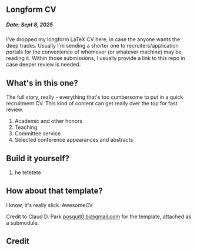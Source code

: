 ## Longform CV

##### Date: Sept 8, 2025

I've dropped my longform LaTeX CV here, in case the anyone wants the deep tracks. Usually I'm sending a shorter one to recruiters/application portals for the convenience of whomever (or whatever machine) may be reading it. Within those submissions, I usually provide a link to this repo in case deeper review is needed.

## What's in this one?

The full story, really - everything that's too cumbersome to put in a quick recruitment CV. This kind of content can get really over the top for fast review.

1. Academic and other honors
2. Teaching
3. Committee service
4. Selected conference appearances and abstracts

## Build it yourself?

1. he tetetete

## How about that template?

I know, it's really slick. AwesomeCV

Credit to Claud D. Park <posquit0.bj@gmail.com> for the template, attached as a submodule.

## Credit